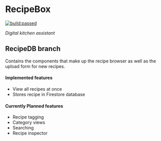 # RecipeBox

<a href="#" id="status-image-popup" title="Latest push build on recipeDB branch: passed" name="status-images" class="open-popup" data-ember-action="" data-ember-action-767="767">
  <img src="https://travis-ci.org/bitshiftedDevelopment/RecipeBox.svg?branch=recipeDB" alt="build:passed">
</a>

<em>Digital kitchen assistant</em>

## RecipeDB branch

Contains the components that make up the recipe browser as well as the upload form for new recipes.

#### Implemented features

-   View all recipes at once
-   Stores recipe in Firestore database

#### Currently Planned features

-   Recipe tagging
-   Category views
-   Searching
-   Recipe inspector
